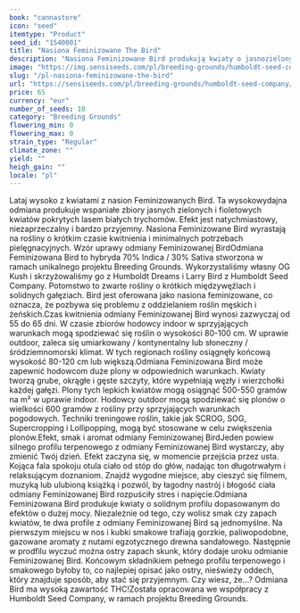 ```yaml
---
book: "cannastore"
icon: "seed"
itemtype: "Product"
seed_id: "1540001"
title: "Nasiona Feminizowane The Bird"
description: "Nasiona Feminizowane Bird produkują kwiaty o jasnozielonym i fioletowym odcieniu. Ta hybryda 70% Indica / 30% Sativa charakteryzuje się profilem gazu i funk"
image: "https://img.sensiseeds.com/pl/breeding-grounds/humboldt-seed-company/the-bird-feminizowane-image.png"
slug: "/pl-nasiona-feminizowane-the-bird"
url: "https://sensiseeds.com/pl/breeding-grounds/humboldt-seed-company/the-bird-feminizowane?a_aid=cannastore"
price: 65
currency: "eur"
number_of_seeds: 10
category: "Breeding Grounds"
flowering_min: 0
flowering_max: 0
strain_type: "Regular"
climate_zone: ""
yield: ""
heigh_gain: ""
locale: "pl"
---
```

Lataj wysoko z kwiatami z nasion Feminizowanych Bird. Ta wysokowydajna odmiana produkuje wspaniałe zbiory jasnych zielonych i fioletowych kwiatów pokrytych lasem białych trychomów. Efekt jest natychmiastowy, niezaprzeczalny i bardzo przyjemny. Nasiona Feminizowane Bird wyrastają na rośliny o krótkim czasie kwitnienia i minimalnych potrzebach pielęgnacyjnych. Wzór uprawy odmiany Feminizowanej BirdOdmiana Feminizowana Bird to hybryda 70% Indica / 30% Sativa stworzona w ramach unikalnego projektu Breeding Grounds. Wykorzystaliśmy własny OG Kush i skrzyżowaliśmy go z Humboldt Dreams i Larry Bird z Humboldt Seed Company. Potomstwo to zwarte rośliny o krótkich międzywęźlach i solidnych gałęziach. Bird jest oferowana jako nasiona feminizowane, co oznacza, że pozbywa się problemu z oddzielaniem roślin męskich i żeńskich.Czas kwitnienia odmiany Feminizowanej Bird wynosi zazwyczaj od 55 do 65 dni. W czasie zbiorów hodowcy indoor w sprzyjających warunkach mogą spodziewać się roślin o wysokości 80-100 cm. W uprawie outdoor, zaleca się umiarkowany / kontynentalny lub słoneczny / śródziemnomorski klimat. W tych regionach rośliny osiągnęły końcową wysokość 80-120 cm lub większą.Odmiana Feminizowana Bird może zapewnić hodowcom duże plony w odpowiednich warunkach. Kwiaty tworzą grube, okrągłe i gęste szczyty, które wypełniają węzły i wierzchołki każdej gałęzi. Plony tych lepkich kwiatów mogą osiągnąć 500-550 gramów na m² w uprawie indoor. Hodowcy outdoor mogą spodziewać się plonów o wielkości 600 gramów z rośliny przy sprzyjających warunkach pogodowych. Techniki treningowe roślin, takie jak SCROG, SOG, Supercropping i Lollipopping, mogą być stosowane w celu zwiększenia plonów.Efekt, smak i aromat odmiany Feminizowanej BirdJeden powiew silnego profilu terpenowego z odmiany Feminizowanej Bird wystarczy, aby zmienić Twój dzień. Efekt zaczyna się, w momencie przejścia przez usta. Kojąca fala spokoju otula ciało od stóp do głów, nadając ton długotrwałym i relaksującym doznaniom. Znajdź wygodne miejsce, aby cieszyć się filmem, muzyką lub ulubioną książką i pozwól, by łagodny nastrój i błogość ciała odmiany Feminizowanej Bird rozpuściły stres i napięcie.Odmiana Feminizowana Bird produkuje kwiaty o solidnym profilu dopasowanym do efektów o dużej mocy. Niezależnie od tego, czy wolisz smak czy zapach kwiatów, te dwa profile z odmiany Feminizowanej Bird są jednomyślne. Na pierwszym miejscu w nos i kubki smakowe trafiają gorzkie, paliwopodobne, gazowane aromaty z nutami egzotycznego drewna sandałowego. Następnie w prodfilu wyczuć można ostry zapach skunk, który dodaje uroku odmianie Feminizowanej Bird. Końcowym składnikiem pełnego profilu terpenowego i smakowego byłoby to, co najlepiej opisać jako ostry, nieświeży oddech, który znajduje sposób, aby stać się przyjemnym. Czy wiesz, że…? Odmiana Bird ma wysoką zawartość THC!Została opracowana we współpracy z Humboldt Seed Company, w ramach projektu Breeding Grounds.
